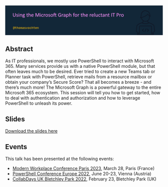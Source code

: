 ![Using the Microsoft Graph for the reluctant IT Pro](msgraph-itpro.png)

## Abstract

As IT professionals, we mostly use PowerShell to interact with Microsoft 365. Many services provide us with a native PowerShell module, but that often leaves much to be desired. Ever tried to create a new Teams tab or Planner task with PowerShell, retrieve mails from a resource mailbox or obtain your company’s Secure Score?  That all becomes a breeze - and there’s much more! The Microsoft Graph is a powerful gateway to the entire Microsoft 365 ecosystem. This session will tell you how to get started, how to deal with authentication and authorization and how to leverage PowerShell to unleash its power.

## Slides

[Download the slides here](msgraph-itpro.pdf)

## Events

This talk has been presented at the following events:

- [Modern Workplace Conference Paris 2023](https://modern-workplace.pro/), March 28, Paris (France)
- [PowerShell Conference Europe 2022](https://psconf.eu/), June 20-23, Vienna (Austria)
- [CollabDays UK Bletchley Park 2022](https://www.collabdays.org/events/bletchley-park-2022/), February 23, Bletchley Park (UK)
